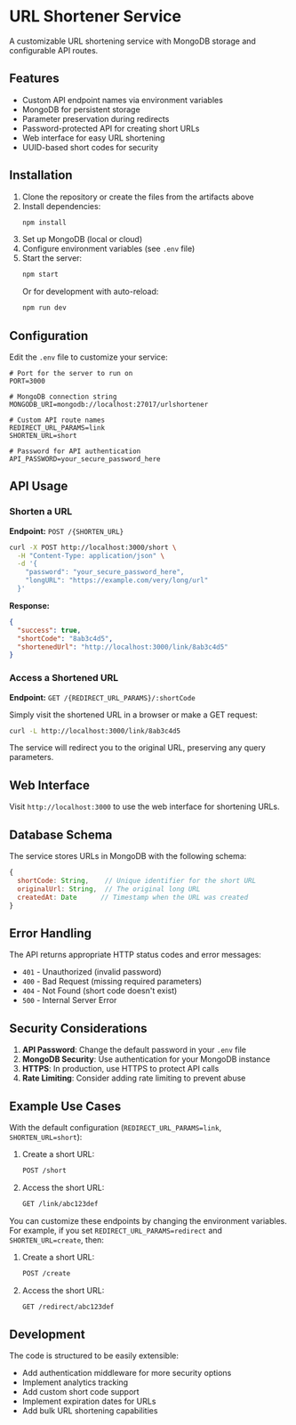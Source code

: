 # URL Shortener Service

A customizable URL shortening service with MongoDB storage and configurable API routes.

## Features

- Custom API endpoint names via environment variables
- MongoDB for persistent storage
- Parameter preservation during redirects
- Password-protected API for creating short URLs
- Web interface for easy URL shortening
- UUID-based short codes for security

## Installation

1. Clone the repository or create the files from the artifacts above
2. Install dependencies:
   ```bash
   npm install
   ```
3. Set up MongoDB (local or cloud)
4. Configure environment variables (see `.env` file)
5. Start the server:
   ```bash
   npm start
   ```
   Or for development with auto-reload:
   ```bash
   npm run dev
   ```

## Configuration

Edit the `.env` file to customize your service:

```env
# Port for the server to run on
PORT=3000

# MongoDB connection string
MONGODB_URI=mongodb://localhost:27017/urlshortener

# Custom API route names
REDIRECT_URL_PARAMS=link
SHORTEN_URL=short

# Password for API authentication
API_PASSWORD=your_secure_password_here
```

## API Usage

### Shorten a URL

**Endpoint:** `POST /{SHORTEN_URL}`

```bash
curl -X POST http://localhost:3000/short \
  -H "Content-Type: application/json" \
  -d '{
    "password": "your_secure_password_here",
    "longURL": "https://example.com/very/long/url"
  }'
```

**Response:**

```json
{
  "success": true,
  "shortCode": "8ab3c4d5",
  "shortenedUrl": "http://localhost:3000/link/8ab3c4d5"
}
```

### Access a Shortened URL

**Endpoint:** `GET /{REDIRECT_URL_PARAMS}/:shortCode`

Simply visit the shortened URL in a browser or make a GET request:

```bash
curl -L http://localhost:3000/link/8ab3c4d5
```

The service will redirect you to the original URL, preserving any query parameters.

## Web Interface

Visit `http://localhost:3000` to use the web interface for shortening URLs.

## Database Schema

The service stores URLs in MongoDB with the following schema:

```javascript
{
  shortCode: String,    // Unique identifier for the short URL
  originalUrl: String,  // The original long URL
  createdAt: Date      // Timestamp when the URL was created
}
```

## Error Handling

The API returns appropriate HTTP status codes and error messages:

- `401` - Unauthorized (invalid password)
- `400` - Bad Request (missing required parameters)
- `404` - Not Found (short code doesn't exist)
- `500` - Internal Server Error

## Security Considerations

1. **API Password**: Change the default password in your `.env` file
2. **MongoDB Security**: Use authentication for your MongoDB instance
3. **HTTPS**: In production, use HTTPS to protect API calls
4. **Rate Limiting**: Consider adding rate limiting to prevent abuse

## Example Use Cases

With the default configuration (`REDIRECT_URL_PARAMS=link`, `SHORTEN_URL=short`):

1. Create a short URL:

   ```bash
   POST /short
   ```

2. Access the short URL:
   ```bash
   GET /link/abc123def
   ```

You can customize these endpoints by changing the environment variables. For example, if you set `REDIRECT_URL_PARAMS=redirect` and `SHORTEN_URL=create`, then:

1. Create a short URL:

   ```bash
   POST /create
   ```

2. Access the short URL:
   ```bash
   GET /redirect/abc123def
   ```

## Development

The code is structured to be easily extensible:

- Add authentication middleware for more security options
- Implement analytics tracking
- Add custom short code support
- Implement expiration dates for URLs
- Add bulk URL shortening capabilities
